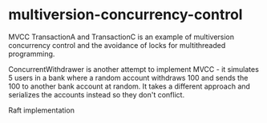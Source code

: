 # multiversion-concurrency-control

MVCC TransactionA and TransactionC is an example of multiversion concurrency control and the avoidance of locks for multithreaded programming.

ConcurrentWithdrawer is another attempt to implement MVCC - it simulates 5 users in a bank where a random account withdraws 100 and sends the 100 to another bank account at random. It takes a different approach and serializes the accounts instead so they don't conflict.

Raft implementation